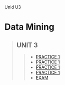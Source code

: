 
Unid U3

# Data Mining

 >## UNIT 3
>> * [PRACTICE 1 ](https://github.com/pivonne/Mineria-de-datos/tree/Unid_3/Practices/Practice01)
>> * [PRACTICE 1 ](https://github.com/pivonne/Mineria-de-datos/tree/Unid_3/Practices/Practice02)
>> * [PRACTICE 1 ](https://github.com/pivonne/Mineria-de-datos/tree/Unid_3/Practices/Practice3)
>> * [PRACTICE 1 ](https://github.com/pivonne/Mineria-de-datos/tree/Unid_3/Practices/Practice4)
>> * [EXAM ](https://github.com/pivonne/Mineria-de-datos/tree/Unid_3/EvaluationU3)
